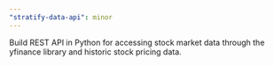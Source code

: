 ```yaml
---
"stratify-data-api": minor
---
```


Build REST API in Python for accessing stock market data through the yfinance library and historic stock pricing data.
